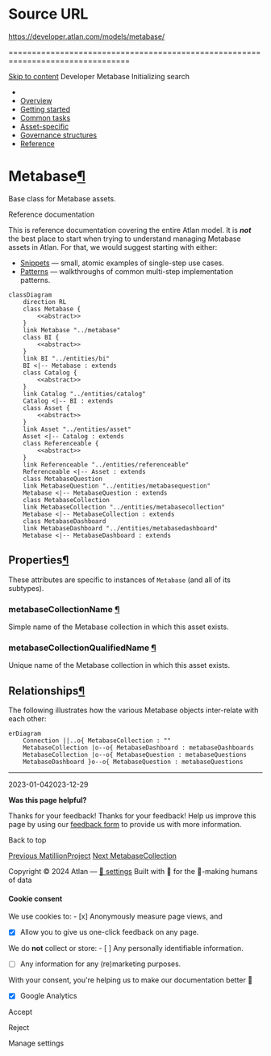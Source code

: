 # Source URL
https://developer.atlan.com/models/metabase/

================================================================================

<!--
canonical: https://developer.atlan.com/models/metabase/
meta-content-security-policy: object-src 'none'; base-uri 'self'; manifest-src 'self'; media-src 'self';
meta-description: Dear Developers
meta-generator: mkdocs-1.6.1, mkdocs-material-9.6.14
meta-og-description: Dear Developers
meta-og-image: https://developer.atlan.com/assets/images/social/models/metabase/index.png
meta-og-image-height: 630
meta-og-image-type: image/png
meta-og-image-width: 1200
meta-og-title: Metabase - Developer
meta-og-type: website
meta-og-url: https://developer.atlan.com/models/metabase/
meta-twitter:card: summary_large_image
meta-twitter:description: Dear Developers
meta-twitter:image: https://developer.atlan.com/assets/images/social/models/metabase/index.png
meta-twitter:title: Metabase - Developer
meta-viewport: width=device-width,initial-scale=1
title: Metabase - Developer
-->

[Skip to content](#metabase) Developer Metabase Initializing search 

* 
* [Overview](../..)
* [Getting started](../../getting-started/)
* [Common tasks](../../snippets/)
* [Asset\-specific](../../patterns/)
* [Governance structures](../../governance/)
* [Reference](../../reference/)

Metabase[¶](#metabase "Permanent link")
=======================================

Base class for Metabase assets.

Reference documentation

This is reference documentation covering the entire Atlan model. It is ***not*** the best place to start when trying to understand managing Metabase assets in Atlan. For that, we would suggest starting with either:

* [Snippets](../../snippets/) — small, atomic examples of single\-step use cases.
* [Patterns](../../patterns/) — walkthroughs of common multi\-step implementation patterns.

```
classDiagram
    direction RL
    class Metabase {
        <<abstract>>
    }
    link Metabase "../metabase"
    class BI {
        <<abstract>>
    }
    link BI "../entities/bi"
    BI <|-- Metabase : extends
    class Catalog {
        <<abstract>>
    }
    link Catalog "../entities/catalog"
    Catalog <|-- BI : extends
    class Asset {
        <<abstract>>
    }
    link Asset "../entities/asset"
    Asset <|-- Catalog : extends
    class Referenceable {
        <<abstract>>
    }
    link Referenceable "../entities/referenceable"
    Referenceable <|-- Asset : extends
    class MetabaseQuestion
    link MetabaseQuestion "../entities/metabasequestion"
    Metabase <|-- MetabaseQuestion : extends
    class MetabaseCollection
    link MetabaseCollection "../entities/metabasecollection"
    Metabase <|-- MetabaseCollection : extends
    class MetabaseDashboard
    link MetabaseDashboard "../entities/metabasedashboard"
    Metabase <|-- MetabaseDashboard : extends
```

Properties[¶](#properties "Permanent link")
-------------------------------------------

These attributes are specific to instances of `Metabase` (and all of its subtypes).

### metabaseCollectionName [¶](#metabasecollectionname "Permanent link")

Simple name of the Metabase collection in which this asset exists.

### metabaseCollectionQualifiedName [¶](#metabasecollectionqualifiedname "Permanent link")

Unique name of the Metabase collection in which this asset exists.

Relationships[¶](#relationships "Permanent link")
-------------------------------------------------

The following illustrates how the various Metabase objects inter\-relate with each other:

```
erDiagram
    Connection ||..o{ MetabaseCollection : ""
    MetabaseCollection |o--o{ MetabaseDashboard : metabaseDashboards
    MetabaseCollection |o--o{ MetabaseQuestion : metabaseQuestions
    MetabaseDashboard }o--o{ MetabaseQuestion : metabaseQuestions
```

---

2023\-01\-042023\-12\-29

**Was this page helpful?**

Thanks for your feedback! Thanks for your feedback! Help us improve this page by using our [feedback form](https://docs.google.com/forms/d/e/1FAIpQLScfoq7vqEn8S4QvN0ehPp0MRy6WYK5x-okJDqD69lHgoPPWtg/viewform?usp=pp_url&entry.1800719315=/models/metabase/) to provide us with more information. 

Back to top

[Previous MatillionProject](../entities/matillionproject/) [Next MetabaseCollection](../entities/metabasecollection/) 

Copyright © 2024 Atlan — [🍪 settings](#__consent) 
Built with 💙 for the 🤖\-making humans of data 

#### Cookie consent

We use cookies to: - [x] Anonymously measure page views, and
- [x] Allow you to give us one\-click feedback on any page.

 We do **not** collect or store: - [ ] Any personally identifiable information.
- [ ] Any information for any (re)marketing purposes.

 With your consent, you're helping us to make our documentation better 💙

- [x] Google Analytics

Accept

Reject

Manage settings

